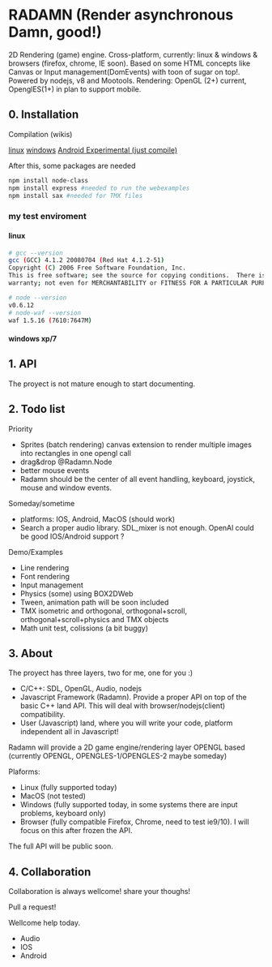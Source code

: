 # RADAMN (Render asynchronous Damn, good!)
2D Rendering (game) engine. Cross-platform, currently: linux & windows & browsers (firefox, chrome, IE soon).
Based on some HTML concepts like Canvas or Input management(DomEvents) with toon of sugar on top!.
Powered by nodejs, v8 and Mootools. Rendering: OpenGL (2+) current, OpenglES(1+) in plan to support mobile.

## 0. Installation


Compilation (wikis)

[linux](/llafuente/radamn/wiki/Compile-in-Linux)
[windows](/llafuente/radamn/wiki/Compile-in-Windows)
[Android Experimental (just compile)](/llafuente/radamn/wiki/Compile-in-Android)


After this, some packages are needed

``` bash
npm install node-class
npm install express #needed to run the webexamples
npm install sax #needed for TMX files
```

### my test enviroment

#### linux

``` bash
# gcc --version
gcc (GCC) 4.1.2 20080704 (Red Hat 4.1.2-51)
Copyright (C) 2006 Free Software Foundation, Inc.
This is free software; see the source for copying conditions.  There is NO
warranty; not even for MERCHANTABILITY or FITNESS FOR A PARTICULAR PURPOSE.

# node --version
v0.6.12
# node-waf --version
waf 1.5.16 (7610:7647M)
```

#### windows xp/7

## 1. API

The proyect is not mature enough to start documenting.

## 2. Todo list

Priority

* Sprites (batch rendering) canvas extension to render multiple images into rectangles in one opengl call
* drag&drop @Radamn.Node
* better mouse events
* Radamn should be the center of all event handling, keyboard, joystick, mouse and window events.

Someday/sometime

* platforms: IOS, Android, MacOS (should work)
* Search a proper audio library. SDL_mixer is not enough. OpenAl could be good IOS/Android support ?

Demo/Examples

* Line rendering
* Font rendering
* Input management
* Physics (some) using BOX2DWeb
* Tween, animation path will be soon included
* TMX isometric and orthogonal, orthogonal+scroll, orthogonal+scroll+physics and TMX objects
* Math unit test, colissions (a bit buggy)


## 3. About

The proyect has three layers, two for me, one for you :)

* C/C++: SDL, OpenGL, Audio, nodejs
* Javascript Framework (Radamn). Provide a proper API on top of the basic C++ land API. This will deal with browser/nodejs(client) compatibility.
* User (Javascript) land, where you will write your code, platform independent all in Javascript!

Radamn will provide a 2D game engine/rendering layer OPENGL based (currently OPENGL, OPENGLES-1/OPENGLES-2 maybe someday)

Plaforms:

* Linux (fully supported today)
* MacOS (not tested)
* Windows (fully supported today, in some systems there are input problems, keyboard only)
* Browser (fully compatible Firefox, Chrome, need to test ie9/10). I will focus on this after frozen the API.


The full API will be public soon.


## 4. Collaboration

Collaboration is always wellcome! share your thoughs!

Pull a request!

Wellcome help today.

* Audio
* IOS
* Android